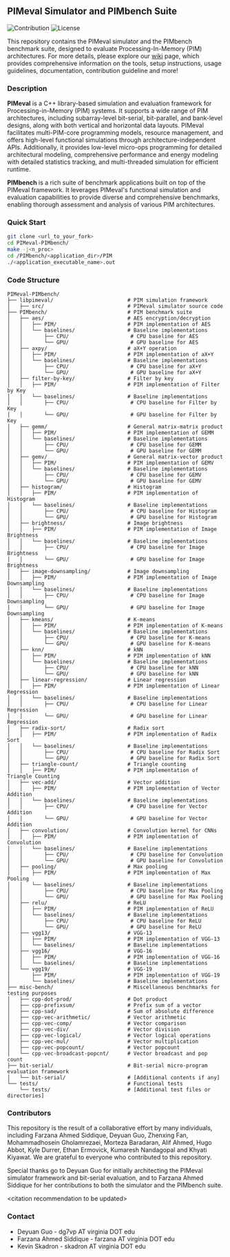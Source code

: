## PIMeval Simulator and PIMbench Suite

![Contribution](https://img.shields.io/badge/Contribution-Welcome-blue) ![License](https://img.shields.io/badge/license-MIT-green.svg)

This repository contains the PIMeval simulator and the PIMbench benchmark suite, designed to evaluate Processing-In-Memory (PIM) architectures. For more details, please explore our [wiki](https://github.com/UVA-LavaLab/PIMeval-PIMbench/wiki) page, which provides comprehensive information on the tools, setup instructions, usage guidelines, documentation, contribution guideline and more!

### Description
**PIMeval** is a C++ library-based simulation and evaluation framework for Processing-in-Memory (PIM) systems. It supports a wide range of PIM architectures, including subarray-level bit-serial, bit-parallel, and bank-level designs, along with both vertical and horizontal data layouts. PIMeval facilitates multi-PIM-core programming models, resource management, and offers high-level functional simulations through architecture-independent APIs. Additionally, it provides low-level micro-ops programming for detailed architectural modeling, comprehensive performance and energy modeling with detailed statistics tracking, and multi-threaded simulation for efficient runtime.

**PIMbench** is a rich suite of benchmark applications built on top of the PIMeval framework. It leverages PIMeval's functional simulation and evaluation capabilities to provide diverse and comprehensive benchmarks, enabling thorough assessment and analysis of various PIM architectures.

<!--
### Description
* PIMeval
  * A PIM simulation and evaluation framework implemented as a C++ library
  * Support various subarray-level bit-serial, subarray-level bit-parallel and bank-level PIM architectures
  * Support both vertical and horizontal data layouts
  * Support multi-PIM-core programming model and resource management
  * Support high-level functional simulation with a set of PIM architecture independent APIs
  * Support low-level micro-ops programming for modeling architecture details
  * Support performance and energy modeling with detailed stats tracking
  * Support multi-threaded simulation for runtime
* PIMbench
  * A rich set of PIM benchmark applications on top of the PIMeval functional simulation and evaluation framework
-->

### Quick Start
```bash
git clone <url_to_your_fork>
cd PIMeval-PIMbench/
make -j<n_proc>
cd /PIMbench/<application_dir>/PIM
./<application_executable_name>.out
```

### Code Structure

```
PIMeval-PIMbench/
├── libpimeval/                        # PIM simulation framework
│   ├── src/                           # PIMeval simulator source code
├── PIMbench/                          # PIM benchmark suite
│   ├── aes/                           # AES encryption/decryption
│   │   ├── PIM/                       # PIM implementation of AES
│   │   └── baselines/                 # Baseline implementations
│   │       ├── CPU/                    # CPU baseline for AES
│   │       └── GPU/                    # GPU baseline for AES
│   ├── axpy/                          # aX+Y operation
│   │   ├── PIM/                       # PIM implementation of aX+Y
│   │   └── baselines/                 # Baseline implementations
│   │       ├── CPU/                    # CPU baseline for aX+Y
│   │       └── GPU/                    # GPU baseline for aX+Y
│   ├── filter-by-key/                 # Filter by key
│   │   ├── PIM/                       # PIM implementation of Filter by Key
│   │   └── baselines/                 # Baseline implementations
│   │       ├── CPU/                    # CPU baseline for Filter by Key
│   │       └── GPU/                    # GPU baseline for Filter by Key
│   ├── gemm/                          # General matrix-matrix product
│   │   ├── PIM/                       # PIM implementation of GEMM
│   │   └── baselines/                 # Baseline implementations
│   │       ├── CPU/                    # CPU baseline for GEMM
│   │       └── GPU/                    # GPU baseline for GEMM
│   ├── gemv/                          # General matrix-vector product
│   │   ├── PIM/                       # PIM implementation of GEMV
│   │   └── baselines/                 # Baseline implementations
│   │       ├── CPU/                    # CPU baseline for GEMV
│   │       └── GPU/                    # GPU baseline for GEMV
│   ├── histogram/                     # Histogram
│   │   ├── PIM/                       # PIM implementation of Histogram
│   │   └── baselines/                 # Baseline implementations
│   │       ├── CPU/                    # CPU baseline for Histogram
│   │       └── GPU/                    # GPU baseline for Histogram
│   ├── brightness/                    # Image brightness
│   │   ├── PIM/                       # PIM implementation of Image Brightness
│   │   └── baselines/                 # Baseline implementations
│   │       ├── CPU/                    # CPU baseline for Image Brightness
│   │       └── GPU/                    # GPU baseline for Image Brightness
│   ├── image-downsampling/            # Image downsampling
│   │   ├── PIM/                       # PIM implementation of Image Downsampling
│   │   └── baselines/                 # Baseline implementations
│   │       ├── CPU/                    # CPU baseline for Image Downsampling
│   │       └── GPU/                    # GPU baseline for Image Downsampling
│   ├── kmeans/                        # K-means
│   │   ├── PIM/                       # PIM implementation of K-means
│   │   └── baselines/                 # Baseline implementations
│   │       ├── CPU/                    # CPU baseline for K-means
│   │       └── GPU/                    # GPU baseline for K-means
│   ├── knn/                           # kNN
│   │   ├── PIM/                       # PIM implementation of kNN
│   │   └── baselines/                 # Baseline implementations
│   │       ├── CPU/                    # CPU baseline for kNN
│   │       └── GPU/                    # GPU baseline for kNN
│   ├── linear-regression/             # Linear regression
│   │   ├── PIM/                       # PIM implementation of Linear Regression
│   │   └── baselines/                 # Baseline implementations
│   │       ├── CPU/                    # CPU baseline for Linear Regression
│   │       └── GPU/                    # GPU baseline for Linear Regression
│   ├── radix-sort/                    # Radix sort
│   │   ├── PIM/                       # PIM implementation of Radix Sort
│   │   └── baselines/                 # Baseline implementations
│   │       ├── CPU/                    # CPU baseline for Radix Sort
│   │       └── GPU/                    # GPU baseline for Radix Sort
│   ├── triangle-count/                # Triangle counting
│   │   ├── PIM/                       # PIM implementation of Triangle Counting
│   ├── vec-add/                       # Vector addition
│   │   ├── PIM/                       # PIM implementation of Vector Addition
│   │   └── baselines/                 # Baseline implementations
│   │       ├── CPU/                    # CPU baseline for Vector Addition
│   │       └── GPU/                    # GPU baseline for Vector Addition
│   ├── convolution/                   # Convolution kernel for CNNs
│   │   ├── PIM/                       # PIM implementation of Convolution
│   │   └── baselines/                 # Baseline implementations
│   │       ├── CPU/                    # CPU baseline for Convolution
│   │       └── GPU/                    # GPU baseline for Convolution
│   ├── pooling/                       # Max pooling
│   │   ├── PIM/                       # PIM implementation of Max Pooling
│   │   └── baselines/                 # Baseline implementations
│   │       ├── CPU/                    # CPU baseline for Max Pooling
│   │       └── GPU/                    # GPU baseline for Max Pooling
│   ├── relu/                          # ReLU
│   │   ├── PIM/                       # PIM implementation of ReLU
│   │   └── baselines/                 # Baseline implementations
│   │       ├── CPU/                    # CPU baseline for ReLU
│   │       └── GPU/                    # GPU baseline for ReLU
│   ├── vgg13/                         # VGG-13
│   │   ├── PIM/                       # PIM implementation of VGG-13
│   │   └── baselines/                 # Baseline implementations
│   ├── vgg16/                         # VGG-16
│   │   ├── PIM/                       # PIM implementation of VGG-16
│   │   └── baselines/                 # Baseline implementations
│   └── vgg19/                         # VGG-19
│       ├── PIM/                       # PIM implementation of VGG-19
│       └── baselines/                 # Baseline implementations
├── misc-bench/                        # Miscellaneous benchmarks for testing purposes
│   ├── cpp-dot-prod/                  # Dot product
│   ├── cpp-prefixsum/                 # Prefix sum of a vector
│   ├── cpp-sad/                       # Sum of absolute difference
│   ├── cpp-vec-arithmetic/            # Vector arithmetic
│   ├── cpp-vec-comp/                  # Vector comparison
│   ├── cpp-vec-div/                   # Vector division
│   ├── cpp-vec-logical/               # Vector logical operations
│   ├── cpp-vec-mul/                   # Vector multiplication
│   ├── cpp-vec-popcount/              # Vector popcount
│   └── cpp-vec-broadcast-popcnt/      # Vector broadcast and pop count
├── bit-serial/                        # Bit-serial micro-program evaluation framework
│   └── bit-serial/                    # [Additional contents if any]
└── tests/                             # Functional tests
    └── tests/                         # [Additional test files or directories]
```
<!--
### How To Build
* Run `make` at root directory or subdirectories
  * `make perf`: Build with `-Ofast` for performance measurement (default)
  * `make debug`: Build with `-g` and `-DDEBUG` for debugging and printing verbose messages
* Multi-threaded building
  * `make -j<n_proc>`
* Specify simulation target
  * `make PIM_SIM_TARGET=PIM_DEVICE_BITSIMD_V` (default)
  * `make PIM_SIM_TARGET=PIM_DEVICE_FULCRUM`
  * `make PIM_SIM_TARGET=PIM_DEVICE_BANK_LEVEL`
* Build with OpenMP
  * `make USE_OPENMP=1`
  * Guard any `-fopenmp` with this flag in Makefile used by a few applications
### About DRAMsim3 Integration
* DRAMsim3 related code are guarded with DRAMSIM3_INTEG flag
  * Requires `make dramsim3_integ`
* Below is needed for dramsim3_integ for now
```bash
# Build dramsim3
git clone https://github.com/fasiddique/DRAMsim3.git
cd DRAMsim3/
git checkout benchmark
mkdir build
cd build
cmake ..
make -j
# Build PIM functional simulator
git clone <url_to_this_repo>
cd pim-func-sim
export DRAMSIM3_PATH=<path_to_DRAMSIM3>
make -j
```
-->

### Contributors
This repository is the result of a collaborative effort by many individuals, including Farzana Ahmed Siddique, Deyuan Guo, Zhenxing Fan, Mohammadhosein Gholamrezaei, Morteza Baradaran, Alif Ahmed, Hugo Abbot, Kyle Durrer, Ethan Ermovick, Kumaresh Nandagopal and Khyati Kiyawat. We are grateful to everyone who contributed to this repository.

Special thanks go to Deyuan Guo for initially architecting the PIMeval simulator framework and bit-serial evaluation, and to Farzana Ahmed Siddique for her contributions to both the simulator and the PIMbench suite.

\<citation recommendation to be updated\>
### Contact

* Deyuan Guo - dg7vp AT virginia DOT edu
* Farzana Ahmed Siddique - farzana AT virginia DOT edu
* Kevin Skadron - skadron AT virginia DOT edu

